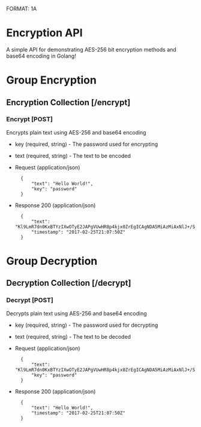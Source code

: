 FORMAT: 1A

# Encryption API

A simple API for demonstrating AES-256 bit encryption methods and base64 encoding in Golang!

# Group Encryption

## Encryption Collection [/encrypt]

### Encrypt [POST]
Encrypts plain text using AES-256 and base64 encoding

+ key (required, string) - The password used for encrypting
+ text (required, string) - The text to be encoded

+ Request (application/json)

        {
            "text": "Hello World!",
            "key": "password"
        }

+ Response 200 (application/json)

        {
            "text": "Kl9LmR7dn0KxBTYzIXwOTyE2JAPgVUwHR8p4kjx0ZrEgICAgNDA5MiAzMiAxNlJ+/SeVzBq6j8ObY3Zjuwq4cU3eH7sLOSZEghI=",
            "timestamp": "2017-02-25T21:07:50Z"
        }

# Group Decryption

## Decryption Collection [/decrypt]

### Decrypt [POST]
Decrypts plain text using AES-256 and base64 encoding

+ key (required, string) - The password used for decrypting
+ text (required, string) - The text to be decoded

+ Request (application/json)

        {
            "text": "Kl9LmR7dn0KxBTYzIXwOTyE2JAPgVUwHR8p4kjx0ZrEgICAgNDA5MiAzMiAxNlJ+/SeVzBq6j8ObY3Zjuwq4cU3eH7sLOSZEghI=",
            "key": "password"
        }

+ Response 200 (application/json)

        {
            "text": "Hello World!",
            "timestamp": "2017-02-25T21:07:50Z"
        }
